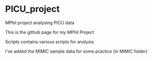 # PICU_project
MPhil project analysing PICU data

This is the github page for my MPhil Project

Scripts contains various scripts for analysis

I've added the MIMIC sample data for some practice (in MIMIC folder)
